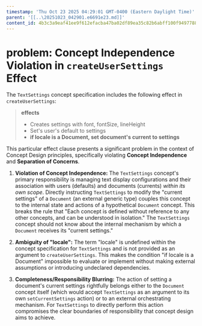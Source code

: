 ```yaml
---
timestamp: 'Thu Oct 23 2025 04:29:01 GMT-0400 (Eastern Daylight Time)'
parent: '[[..\20251023_042901.e6691e23.md]]'
content_id: 4b3c3a9eaf41ee9f612efacba47ba02df89ea35c82b6abff100f9497788bb4eb
---
```


# problem: Concept Independence Violation in `createUserSettings` Effect

The `TextSettings` concept specification includes the following effect in `createUserSettings`:

> **effects**
>
> * Creates settings with font, fontSize, lineHeight
> * Set's user's default to settings
> * **if locale is a Document, set document's current to settings**

This particular effect clause presents a significant problem in the context of Concept Design principles, specifically violating **Concept Independence** and **Separation of Concerns**.

1. **Violation of Concept Independence:** The `TextSettings` concept's primary responsibility is managing text display configurations and their association with users (defaults) and documents (currents) *within its own scope*. Directly instructing `TextSettings` to modify the "current settings" of a `Document` (an external generic type) couples this concept to the internal state and actions of a hypothetical `Document` concept. This breaks the rule that "Each concept is defined without reference to any other concepts, and can be understood in isolation." The `TextSettings` concept should not know about the internal mechanism by which a `Document` receives its "current settings."

2. **Ambiguity of "locale":** The term "locale" is undefined within the concept specification for `TextSettings` and is not provided as an argument to `createUserSettings`. This makes the condition "if locale is a Document" impossible to evaluate or implement without making external assumptions or introducing undeclared dependencies.

3. **Completeness/Responsibility Blurring:** The action of setting a document's current settings rightfully belongs either to the `Document` concept itself (which would accept `TextSettings` as an argument to its own `setCurrentSettings` action) or to an external orchestrating mechanism. For `TextSettings` to directly perform this action compromises the clear boundaries of responsibility that concept design aims to achieve.

